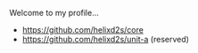 
Welcome to my profile...<br/>

- https://github.com/helixd2s/core
- https://github.com/helixd2s/unit-a (reserved)


